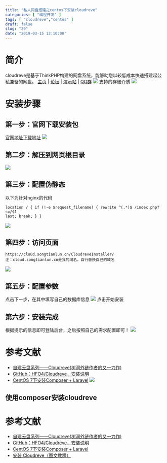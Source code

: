 ```yaml
---
title: "私人网盘搭建之centos下安装cloudreve"
categories: [ "编程开发" ]
tags: [ "cloudreve","centos" ]
draft: false
slug: "29"
date: "2019-03-15 13:10:00"
---
```



# 简介
cloudreve是基于ThinkPHP构建的网盘系统，能够助您以较低成本快速搭建起公私兼备的网盘。
[主页](https://cloudreve.org/) | [论坛](https://forum.cloudreve.org/) | [演示站](https://drive.aoaoao.me/) | [QQ群](https://jq.qq.com/?_wv=1027&k=5TX6sJY)
![](http://pnabaentf.bkt.clouddn.com//20190315140056.png)
支持的存储介质
![](http://pnabaentf.bkt.clouddn.com//20190315140113.png)
# 安装步骤
## 第一步：官网下载安装包
[官网地址下载地址](https://cloudreve.org/download.php)
![](http://pnabaentf.bkt.clouddn.com//20190315135200.png)
## 第二步：解压到网页根目录
![](http://pnabaentf.bkt.clouddn.com//20190315135258.png)
## 第三步：配置伪静态
以下为针对nginx的代码
```
location / { if (!-e $request_filename) { rewrite ^(.*)$ /index.php?s=/$1
last; break; } }
```
![](http://pnabaentf.bkt.clouddn.com//20190315135710.png)
## 第四步：访问页面
```
https://cloud.songtianlun.cn/CloudreveInstaller/
注：cloud.songtianlun.cn是我的域名，自行替换自己的域名

```
![](http://pnabaentf.bkt.clouddn.com//20190315135427.png)
## 第五步：配置参数
点击下一步，在其中填写自己的数据库信息
![](http://pnabaentf.bkt.clouddn.com//20190315135522.png)
点击开始安装
## 第六步：安装完成
根据提示的信息即可登陆后台，之后按照自己的需求配置即可！
![](http://pnabaentf.bkt.clouddn.com//20190315135849.png)
# 参考文献
 * [自建云盘系列——Cloudreve(树洞外链作者的又一力作)](http://www.senra.me/build-your-own-cloud-storage-series-cloudreve-another-production-of-shudong-share-author/) 
 * [GitHub：HFO4/Cloudreve，安装说明](https://github.com/HFO4/Cloudreve/wiki/%E5%AE%89%E8%A3%85%E8%AF%B4%E6%98%8E)
 * [CentOS 7下安装Composer + Laravel](https://www.cnblogs.com/zouzhe0/p/7146706.html)
![](http://pnabaentf.bkt.clouddn.com//20190315131646.png)

## 使用composer安装cloudreve

# 参考文献
 * [自建云盘系列——Cloudreve(树洞外链作者的又一力作)](http://www.senra.me/build-your-own-cloud-storage-series-cloudreve-another-production-of-shudong-share-author/) 
 * [GitHub：HFO4/Cloudreve，安装说明](https://github.com/HFO4/Cloudreve/wiki/%E5%AE%89%E8%A3%85%E8%AF%B4%E6%98%8E)
 * [CentOS 7下安装Composer + Laravel](https://www.cnblogs.com/zouzhe0/p/7146706.html)
 * [安装 Cloudreve（图文教程）](https://blog.oioweb.cn/index.php/archives/153.html)